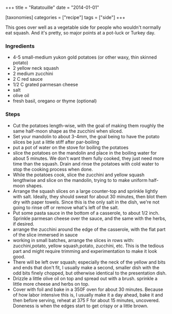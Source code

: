 +++
title = "Ratatouille"
date = "2014-01-01"

[taxonomies]
categories = ["recipe"]
tags = ["side"]
+++

This goes over well as a vegetable side for people who wouldn't normally eat squash.
And it's pretty, so major points at a pot-luck or Turkey day.

<!-- more -->

### Ingredients

- 4-5 small-medium yukon gold potatoes (or other waxy, thin skinned potato)
- 2 yellow neck squash
- 2 medium zucchini
- 2 C red sauce
- 1/2 C grated parmesan cheese
- salt
- olive oil
- fresh basil, oregano or thyme (optional)

### Steps

- Cut the potatoes length-wise, with the goal of making them roughly the same half-moon shape as the zucchini when sliced.
- Set your mandolin to about 3-4mm, the goal being to have the potato slices be just a little stiff after par-boiling
- put a pot of water on the stove for boiling the potatoes
- slice the potatoes on the mandolin and place in the boiling water for about 5 minutes.  We don't want them fully cooked, they just need more time than the squash. Drain and rinse the potatoes with cold water to stop the cooking process when done.
- While the potatoes cook, slice the zucchini and yellow squash lengthwise and slice on the mandolin, trying to to make uniform half-moon shapes.
- Arrange the squash slices on a large counter-top and sprinkle lightly with salt. Ideally, they should sweat for about 30 minutes, then blot them dry with paper towels. Since this is the only salt in the dish, we're not going to rinse off or remove what's left of the salt.
- Put some pasta sauce in the bottom of a casserole, to about 1/2 inch.  Sprinkle parmesan cheese over the sauce, and the same with the herbs, if desired.
- arrange the zucchini around the edge of the casserole, with the flat part of the slice immersed in sauce
- working in small batches, arrange the slices in rows with: zucchini,potato, yellow squash,potato, zucchini, etc. This is the tedious part and might require trimming and experimentation to make it look good.
- There will be left over squash; especially the neck of the yellow and bits and ends that don't fit, I usually make a second, smaller dish with the odd bits finely chopped, but otherwise identical to the presentation dish.
- Drizzle a little olive oil on top and spread out with a brush. sprinkle a little more cheese and herbs on top.
- Cover with foil and bake in a 350F oven for about 30 minutes. Because of how labor intensive this is, I usually make it a day ahead, bake it and then before serving, reheat at 375 F for about 15 minutes, uncovered.  Doneness is when the edges start to get crispy or a little brown.

